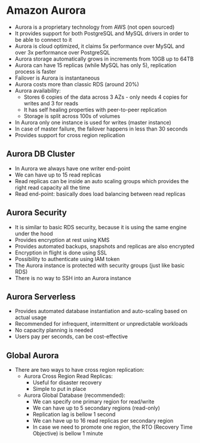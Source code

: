 # Amazon Aurora

- Aurora is a proprietary technology from AWS (not open sourced)
- It provides support for both PostgreSQL and MySQL drivers in order to be able to connect to it
- Aurora is cloud optimized, it claims 5x performance over MySQL and over 3x performance over PostgreSQL
- Aurora storage automatically grows in increments from 10GB up to 64TB
- Aurora can have 15 replicas (while MySQL has only 5), replication process is faster
- Failover is Aurora is instantaneous
- Aurora costs more than classic RDS (around 20%)
- Aurora availability:
    - Stores 6 copies of the data across 3 AZs - only needs 4 copies for writes and 3 for reads
    - It has self healing properties with peer-to-peer replication
    - Storage is split across 100s of volumes
- In Aurora only one instance is used for writes (master instance)
- In case of master failure, the failover happens in less than 30 seconds
- Provides support for cross region replication

## Aurora DB Cluster

- In Aurora we always have one writer end-point
- We can have up to 15 read replicas
- Read replicas can be inside an auto scaling groups which provides the right read capacity all the time
- Read end-point: basically does load balancing between read replicas

## Aurora Security

- It is similar to basic RDS security, because it is using the same engine under the hood
- Provides encryption at rest using KMS
- Provides automated backups, snapshots and replicas are also encrypted
- Encryption in flight is done using SSL
- Possibility to authenticate using IAM token
- The Aurora instance is protected with security groups (just like basic RDS)
- There is no way to SSH into an Aurora instance

## Aurora Serverless

- Provides automated database instantiation and auto-scaling based on actual usage
- Recommended for infrequent, intermittent or unpredictable workloads
- No capacity planning is needed
- Users pay per seconds, can be cost-effective

## Global Aurora

- There are two ways to have cross region replication:
    - Aurora Cross Region Read Replicas:
        - Useful for disaster recovery
        - Simple to put in place
    - Aurora Global Database (recommended):
        - We can specify one primary region for read/write
        - We can have up to 5 secondary regions (read-only)
        - Replication lag is bellow 1 second
        - We can have up to 16 read replicas per secondary region
        - In case we need to promote one region, the RTO (Recovery Time Objective) is bellow 1 minute